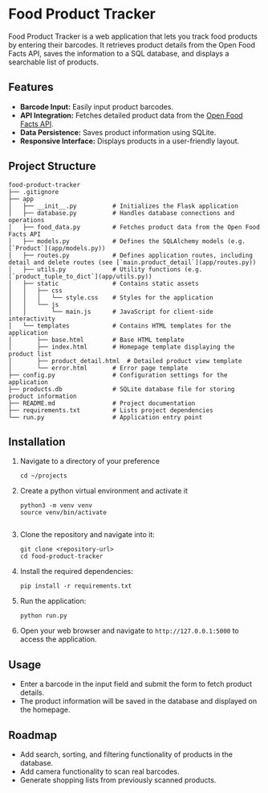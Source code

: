 # Food Product Tracker

Food Product Tracker is a web application that lets you track food products by entering their barcodes. It retrieves product details from the Open Food Facts API, saves the information to a SQL database, and displays a searchable list of products.

## Features

- **Barcode Input:** Easily input product barcodes.
- **API Integration:** Fetches detailed product data from the [Open Food Facts API](https://world.openfoodfacts.org/).
- **Data Persistence:** Saves product information using SQLite.
- **Responsive Interface:** Displays products in a user-friendly layout.

## Project Structure

```
food-product-tracker
├── .gitignore
├── app
│   ├── __init__.py          # Initializes the Flask application
│   ├── database.py          # Handles database connections and operations
│   ├── food_data.py         # Fetches product data from the Open Food Facts API
│   ├── models.py            # Defines the SQLAlchemy models (e.g. [`Product`](app/models.py))
│   ├── routes.py            # Defines application routes, including detail and delete routes (see [`main.product_detail`](app/routes.py))
│   ├── utils.py             # Utility functions (e.g. [`product_tuple_to_dict`](app/utils.py))
│   ├── static               # Contains static assets
│   │   ├── css
│   │   │   └── style.css    # Styles for the application
│   │   └── js
│   │       └── main.js      # JavaScript for client-side interactivity
│   └── templates            # Contains HTML templates for the application
│       ├── base.html        # Base HTML template
│       ├── index.html       # Homepage template displaying the product list
│       ├── product_detail.html  # Detailed product view template
│       └── error.html       # Error page template
├── config.py                # Configuration settings for the application
├── products.db              # SQLite database file for storing product information
├── README.md                # Project documentation
├── requirements.txt         # Lists project dependencies
└── run.py                   # Application entry point
```

## Installation
1. Navigate to a directory of your preference
   ```
   cd ~/projects
   ```

2. Create a python virtual environment and activate it
   ```
   python3 -m venv venv
   source venv/bin/activate


3. Clone the repository and navigate into it:
   ```
   git clone <repository-url>
   cd food-product-tracker
   ``` 

4. Install the required dependencies:
   ```
   pip install -r requirements.txt
   ```

5. Run the application:
   ```
   python run.py
   ```

6. Open your web browser and navigate to `http://127.0.0.1:5000` to access the application.

## Usage

- Enter a barcode in the input field and submit the form to fetch product details.
- The product information will be saved in the database and displayed on the homepage.


## Roadmap

- Add search, sorting, and filtering functionality of products in the database.
- Add camera functionality to scan real barcodes.
- Generate shopping lists from previously scanned products.
